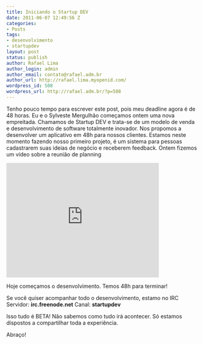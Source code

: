 ```yaml
---
title: Iniciando o Startup DEV
date: 2011-06-07 12:49:56 Z
categories:
- Posts
tags:
- desenvolvimento
- startupdev
layout: post
status: publish
author: Rafael Lima
author_login: admin
author_email: contato@rafael.adm.br
author_url: http://rafael.lima.myopenid.com/
wordpress_id: 508
wordpress_url: http://rafael.adm.br/?p=508
---
```


Tenho pouco tempo para escrever este post, pois meu deadline agora &eacute; de 48 horas.
Eu e o Sylveste Mergulh&atilde;o come&ccedil;amos ontem uma nova empreitada.
Chamamos de Startup DEV e trata-se de um modelo de venda e desenvolvimento de software totalmente inovador.
Nos propomos a desenvolver um aplicativo em 48h para nossos clientes.
Estamos neste momento fazendo nosso primeiro projeto, &eacute; um sistema para pessoas cadastrarem suas ideias de neg&oacute;cio e receberem feedback.
Ontem fizemos um v&iacute;deo sobre a reuni&atilde;o de planning

<iframe src="http://player.vimeo.com/video/24748700?title=0&amp;byline=0&amp;portrait=0" width="400" height="300" frameborder="0"></iframe>

Hoje come&ccedil;amos o desenvolvimento. Temos 48h para terminar!

Se voc&ecirc; quiser acompanhar todo o desenvolvimento, estamo no IRC
Servidor: <strong>irc.freenode.net</strong>
Canal: <strong>startupdev</strong>

Isso tudo &eacute; BETA! N&atilde;o sabemos como tudo ir&aacute; acontecer. S&oacute; estamos dispostos a compartilhar toda a experi&ecirc;ncia.

Abra&ccedil;o!
